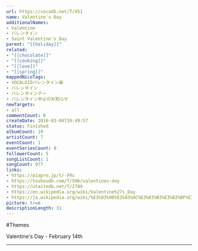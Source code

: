 ```yaml
---
url: https://vocadb.net/T/451
name: Valentine's Day
additionalNames: 
- Valentine
- バレンタイン
- Saint Valentine's Day
parent: "[[holiday]]"
related:
- "[[chocolate]]"
- "[[cooking]]"
- "[[love]]"
- "[[spring]]"
mappedNicoTags:
- VOCALOIDバレンタイン曲
- バレンタイン
- バレンタインデー
- バレンタイン中止のお知らせ
newTargets:
- all
commentCount: 0
createDate: 2016-03-04T20:49:57
status: Finished
albumCount: 19
artistCount: 7
eventCount: 1
eventSeriesCount: 0
followerCount: 5
songListCount: 1
songCount: 977
links: 
- https://piapro.jp/t/-FRc
- https://touhoudb.com/T/506/valentines-day
- https://utaitedb.net/T/2789
- https://en.wikipedia.org/wiki/Valentine%27s_Day
- https://ja.wikipedia.org/wiki/%E3%83%90%E3%83%AC%E3%83%B3%E3%82%BF%E3%82%A4%E3%83%B3%E3%83%87%E3%83%BC
picture: true
descriptionLength: 31
---
```


#Themes

Valentine's Day - February 14th

---


